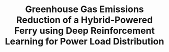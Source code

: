 ---
layout: "publication"
title: "Greenhouse Gas Emissions Reduction of a Hybrid-Powered Ferry using Deep Reinforcement Learning for Power Load Distribution"
type: "conference"
order: 201
year: 2024
authors: "Ahmed Abdalla, Bhushan Gopaluni, Patrick Kirchen"
journal: "In Proceedings of the 12th IFAC International Symposium on Advanced Control of Chemical Processes (ADCHEM)"
pdf: "2024C03_ahmed_adchem.pdf"
thumbnail: "2024C03_ahmed_adchem.png"
image: "/assets/thumbnails/2024C03_ahmed_adchem.png"
thumbnail_caption: "Fig. 1. Learning curve of the TD3 agent during training."
description: "This article explores the use of the twin delayed deep deterministic policy gradient (TD3), a deep reinforcement learning algorithm, to reduce the cumulative greenhouse gas (GHG) emissions from the sailing trips of a hybrid-powered roll-on roll-off liquefied natural gas ferry. The objective of the algorithm is to optimally control the power load distribution between the ferry’s engines and battery to achieve a reduction in GHG emissions. Results from this study show that the TD3 agent achieved an average reduction in cumulative GHG emissions by 5% against actual operations for the sailing trips that were analyzed. The performance of the TD3 agent was compared to a rule-based energy management strategy (EMS) in which the ferry’s battery was used to operate the ferry completely at low load operations and provide surplus power when the power demand was greater than the engine rating. The rule-based EMS failed to achieve GHG emissions reductions against actual operations thereby indicating the efficacy of the TD3 agent in achieving emissions reductions."
---